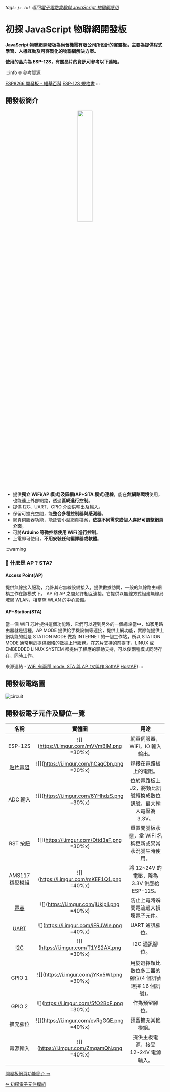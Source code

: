 ###### tags: `js-iot` 返回[電子電路實驗與 JavaScript 物聯網應用](/s/8Q89ww-EQlOg8zy7XSTlCw)

# 初探 JavaScript 物聯網開發板

**JavaScript 物聯網開發板為尚晉機電有限公司所設計的實驗板，主要為提供程式學習、人機互動及可客製化的物聯網解決方案。**

**使用的晶片為 ESP-12S，有關晶片的資訊可參考以下連結。**

:::info
:globe_with_meridians: 參考資源

[ESP8266 開發板 - 維基百科](https://zh.wikipedia.org/wiki/ESP8266%E5%BC%80%E5%8F%91%E6%9D%BF)
[ESP-12S 規格書](https://www.laskarduino.cz/user/related_files/esp-12s.pdf)
:::

## 開發板簡介

<center> <img src="https://i.imgur.com/c3mDorI.jpg" width="30%" /> </center>

<br>

- 提供**獨立 WiFi(AP 模式)及區網(AP+STA 模式)連線**，能在**無網路環境**使用，也能連上外部網路，透過**區網進行控制**。
- 提供 I2C、UART、GPIO 介面供輸出及輸入。
- 保留可擴充空間，能**整合多種控制器與感測器**。
- 網頁伺服器功能，能託管小型網頁檔案，**依據不同需求或個人喜好可調整網頁介面**。
- 可將**Arduino 等微控器使用 WiFi 進行控制**。
- 上電即可使用，**不用安裝任何編譯器或軟體**。

:::warning

### :signal_strength: 什麼是 AP ? STA?

#### Access Point(AP)

提供無線接入服務，允許其它無線設備接入，提供數據訪問，一般的無線路由/網橋工作在該模式下。 AP 和 AP 之間允許相互連接。它提供以無線方式組建無線局域網 WLAN，相當際 WLAN 的中心設備。

#### AP+Station(STA)

當一個 WIFI 芯片提供這個功能時，它們可以連到另外的一個網絡當中，如家用路由器就是這種，AP MODE 提供給手機設備等連接，提供上網功能，實際能提供上網功能的就是 STATION MODE 做為 INTERNET 的一個工作站，所以 STATION MODE 通常用於提供網絡的數據上行服務。在芯片支持的前提下，LINUX 或 EMBEDDED LINUX SYSTEM 都提供了相應的驅動支持，可以使兩種模式同時存在，同時工作。

來源連結 - [WiFi 有兩種 mode: STA 與 AP (又叫作 SoftAP,HostAP)](https://eeepage.info/wifimode-sta-ap/)
:::

## 開發板電路圖

![circuit](https://i.imgur.com/DkPiLc9.png)

## 開發板電子元件及腳位一覽

|                                       名稱                                       |                   實體圖                   |                               用途                               |
| :------------------------------------------------------------------------------: | :----------------------------------------: | :--------------------------------------------------------------: |
|                                     ESP-12S                                      | ![](https://i.imgur.com/mVVmBIM.png =30%x) |                 網頁伺服器，WiFi，IO 輸入輸出。                  |
| [貼片電阻](https://www.easyatm.com.tw/wiki/%E8%B2%BC%E7%89%87%E9%9B%BB%E9%98%BB) | ![](https://i.imgur.com/hCaqCbn.png =20%x) |                      焊接在電路板上的電阻。                      |
|                                     ADC 輸入                                     | ![](https://i.imgur.com/6YHhdzS.png =30%x) | 位於電路板上 J2，將類比訊號轉換成數位訊號，最大輸入電壓為 3.3V。 |
|                                     RST 按鈕                                     | ![](https://i.imgur.com/Dttd3aF.png =30%x) |      重置開發板狀態，當 WiFi 名稱更新或異常狀況發生時使用。      |
|                                 AMS117 穩壓模組                                  | ![](https://i.imgur.com/mKEF1Q1.png =40%x) |           將 12~24V 的電壓，降為 3.3V 供應給 ESP-12S。           |
|              [電容](http://koshin.com.hk/news/shownews.php?id=128)               | ![](https://i.imgur.com/jUklpli.png =40%x) |               防止上電時瞬間電流過大損壞電子元件。               |
|   [UART](https://makerpro.cc/2016/07/learning-interfaces-about-uart-i2c-spi/)    | ![](https://i.imgur.com/iFRJWIe.png =40%x) |                         UART 通訊腳位。                          |
|    [I2C](https://makerpro.cc/2016/07/learning-interfaces-about-uart-i2c-spi/)    | ![](https://i.imgur.com/T1YS2AX.png =30%x) |                          I2C 通訊腳位。                          |
|                                      GPIO 1                                      | ![](https://i.imgur.com/jYKx5WI.png =30%x) |      用於選擇類比數位多工器的腳位(4 個訊號選擇 16 個訊號)。      |
|                                      GPIO 2                                      | ![](https://i.imgur.com/5fO2BoF.png =30%x) |                          作為預留腳位。                          |
|                                     擴充腳位                                     | ![](https://i.imgur.com/evRgGQE.png =40%x) |                        預留擴充其他模組。                        |
|                                     電源輸入                                     | ![](https://i.imgur.com/ZmgamQN.png =40%x) |               提供主板電源，接受 12~24V 電源輸入。               |

<a class="btn btn-warning" style="width:100%;color:#333333;"  href="/s/r8SqOJDqQlGaYIUxYinQHw" role="button"> 開發板網頁功能簡介 **&#8680;** </a>

<a class="btn btn-primary" style="width:100%;"  href="/s/UFTbsN1xSA2hovuJ-4xNBw" role="button"> **&#8678;** 初探電子元件模組
</a>
